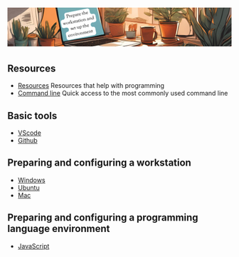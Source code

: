 # ![install - 2025](./Assets/images/home-heders.png)

## Resources

* [Resources](/Assets/things/Resources.md) Resources that help with programming
* [Command line](/Assets/things/most-used-command-line.md) Quick access to the most commonly used command line

## Basic tools

* [VScode](/Vscode/README.md)
* [Github](/Github/README.md)

## Preparing and configuring a workstation

* [Windows](./Windows)
* [Ubuntu](./Ubuntu)
* [Mac](./Mac)

## Preparing and configuring a programming language environment

* [JavaScript](/Assets/things/javascript-environment.md)
